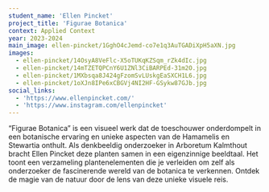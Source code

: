 ```yaml
---
student_name: 'Ellen Pincket'
project_title: 'Figurae Botanica'
context: Applied Context
year: 2023-2024
main_image: ellen-pincket/1GghO4cJemd-co7e1q3AuTGADiXpH5aXN.jpg
images:
  - ellen-pincket/14OsyA8VeFlc-X5oTUKqKZSqm_rZk4dIc.jpg
  - ellen-pincket/14mTZETQPCnY6U1ZNl3CiBARPEd-31m2O.jpg
  - ellen-pincket/1MXbsqa8J424gFzomSvLUskgEaSXCH1L6.jpg
  - ellen-pincket/1oXJn8IPe6xCBGVj4NI2HF-GSykw87GJb.jpg
social_links:
  - 'https://www.ellenpincket.com/'
  - 'https://www.instagram.com/ellenpincket'
---
```


“Figurae Botanica” is een visueel werk dat de toeschouwer onderdompelt in een botanische ervaring en unieke aspecten van de Hamamelis en Stewartia onthult. Als denkbeeldig onderzoeker in Arboretum Kalmthout bracht Ellen Pincket deze planten samen in een eigenzinnige beeldtaal. Het toont een verzameling plantenelementen die je verleiden om zelf als onderzoeker de fascinerende wereld van de botanica te verkennen. Ontdek de magie van de natuur door de lens van deze unieke visuele reis.
